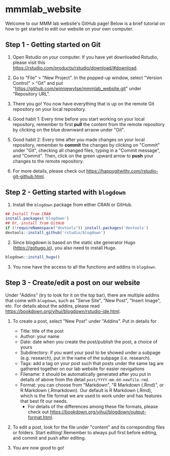 # mmmlab_website

Welcome to our MMM lab website's GitHub page! Below is a brief tutorial on how to get started to edit our website on your own computer. 

## Step 1 - Getting started on Git

1. Open Rstudio on your computer. If you have yet downloaded Rstudio, please visit this https://rstudio.com/products/rstudio/download/#download. 

2. Go to "File" > "New Project". In the popped-up window, select "Version Control" > "Git" and put "https://github.com/winniewytse/mmmlab_website.git" under "Repository URL". 

3. There you go! You now have everything that is up on the remote Git repository on your local repository. 

4. Good habit 1: Every time before you start working on your local repository, remember to first **pull** the content from the remote repository by clicking on the blue downward arraow under "Git". 

5. Good habit 2: Every time after you made changes on your local repository, remember to **commit** the changes by clicking on "Commit" under "Git", checking all changed files, typing in a "Commit message", and "Commit". Then, click on the green upward arrow to **push** your changes to the remote repository. 

6. For more details, please check out https://happygitwithr.com/rstudio-git-github.html. 

## Step 2 - Getting started with `blogdown`

1. Install the `blogdown` package from either CRAN or GitHub. 

```r
## Install from CRAN
install.packages('blogdown') 
## Or, install from GitHub
if (!requireNamespace("devtools")) install.packages('devtools')
devtools::install_github('rstudio/blogdown')
```

2. Since blogdown is based on the static site generator Hugo (https://gohugo.io), you also need to install Hugo.

```r
blogdown::install_hugo()
```

3. You now have the access to all the functions and addins in `blogdown`. 

## Step 3 - Create/edit a post on our website

Under "Addins" (try to look for it on the top bar), there are multiple addins that come with `blogdown`, such as "Serve Site", "New Post", "Insert Image", etc. For details about the addins, please read https://bookdown.org/yihui/blogdown/rstudio-ide.html. 

1. To create a post, select "New Post" under "Addins". Put in details for 

    - Title: title of the post
    - Author: your name
    - Date: date when you create the post/publish the post, a choice of yours
    - Subdirectory: if you want your post to be showed under a subpage (e.g. research), put in the name of the subpage (i.e. research). 
    - Tags: add a tag on your post such that posts under the same tag are gathered together on our lab website for easier nevigations
    - Filename: it should be automatically generated after you put in details of above from the detail `post/YYYY-mm-dd-newfile.rmd`. 
    - Format: you can choose from "Markdown", "R Markdown (.Rmd)", or R Markdown (.Rmarkdown). Our default is R Markdown (.Rmd), which is the file format we are used to work under and has features that best fit our needs. 
        - For details of the differences among these file formats, please check out https://bookdown.org/yihui/blogdown/output-format.html. 
        
2. To edit a post, look for the file under "content" and its correponding files or folders. Start editing! Remember to always pull first before editing, and commit and push after editing. 

3. You are now good to go!

